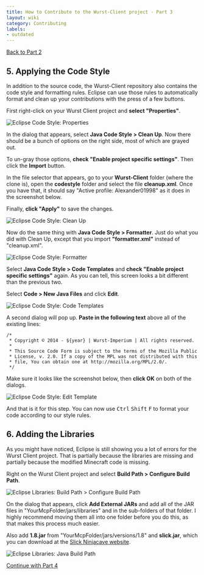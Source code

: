 ```yaml
---
title: How to Contribute to the Wurst-Client project - Part 3
layout: wiki
category: Contributing
labels:
- outdated
---
```

<a href="/wiki/Contributing/part2/" class="btn btn-default">
  <span class="octicon octicon-arrow-left"></span>
  Back to Part 2
</a>

## 5. Applying the Code Style
In addition to the source code, the Wurst-Client repository also contains the code style and formatting rules. Eclipse can use those rules to automatically format and clean up your contributions with the press of a few buttons.

First right-click on your Wurst Client project and **select "Properties"**.

![Eclipse Code Style: Properties](https://cloud.githubusercontent.com/assets/10100202/12983213/8c6f35ba-d0e8-11e5-82cc-d4c2e95cc46b.jpg)

In the dialog that appears, select **Java Code Style > Clean Up**. Now there should be a bunch of options on the right side, most of which are grayed out.

To un-gray those options, **check "Enable project specific settings"**. Then click the **Import** button.

In the file selector that appears, go to your **Wurst-Client** folder (where the clone is), open the **codestyle** folder and select the file **cleanup.xml**. Once you have that, it should say "Active profile: Alexander01998" as it does in the screenshot below.

Finally, **click "Apply"** to save the changes.

![Eclipse Code Style: Clean Up](https://cloud.githubusercontent.com/assets/10100202/12984553/9657b0e2-d0ee-11e5-916b-80f5cd50fafd.jpg)

Now do the same thing with **Java Code Style > Formatter**. Just do what you did with Clean Up, except that you import **"formatter.xml"** instead of "cleanup.xml".

![Eclipse Code Style: Formatter](https://cloud.githubusercontent.com/assets/10100202/12985601/cf542088-d0f3-11e5-9ea3-c3f7ade93515.jpg)

Select **Java Code Style > Code Templates** and **check "Enable project specific settings"** again. As you can tell, this screen looks a bit different than the previous two.

Select **Code > New Java Files** and click **Edit**.

![Eclipse Code Style: Code Templates](https://cloud.githubusercontent.com/assets/10100202/12986437/8ba367be-d0f7-11e5-9e89-c527928e449e.jpg)

A second dialog will pop up. **Paste in the following text** above all of the existing lines:

```
/*
 * Copyright © 2014 - ${year} | Wurst-Imperium | All rights reserved.
 *
 * This Source Code Form is subject to the terms of the Mozilla Public
 * License, v. 2.0. If a copy of the MPL was not distributed with this
 * file, You can obtain one at http://mozilla.org/MPL/2.0/.
 */
```

Make sure it looks like the screenshot below, then **click OK** on both of the dialogs.

![Eclipse Code Style: Edit Template](https://cloud.githubusercontent.com/assets/10100202/12987103/dfb3c38c-d0fa-11e5-9bab-cd5c0570a7d7.jpg)

And that is it for this step. You can now use <kbd>Ctrl</kbd> <kbd>Shift</kbd> <kbd>F</kbd> to format your code according to our style rules.

## 6. Adding the Libraries
As you might have noticed, Eclipse is still showing you a lot of errors for the Wurst Client project. That is partially because the libraries are missing and partially because the modified Minecraft code is missing.

Right on the Wurst Client project and select **Build Path > Configure Build Path**.

![Eclipse Libraries: Build Path > Configure Build Path](https://cloud.githubusercontent.com/assets/10100202/12987883/68341358-d0fe-11e5-99e2-543821007a12.jpg)

On the dialog that appears, click **Add External JARs** and add all of the JAR files in "YourMcpFolder/jars/libraries" and in the sub-folders of that folder. I highly recommend moving them all into one folder before you do this, as that makes this process much easier.

Also add **1.8.jar** from "YourMcpFolder/jars/versions/1.8" and **slick.jar**, which you can download at the [Slick Ninjacave website](http://slick.ninjacave.com/).

![Eclipse Libraries: Java Build Path](https://cloud.githubusercontent.com/assets/10100202/12988289/4f019cdc-d100-11e5-9dcc-c8298fbb2596.jpg)

<a href="/wiki/Contributing/part4/" class="btn btn-default">
  <span class="octicon octicon-arrow-right"></span>
  Continue with Part 4
</a>
